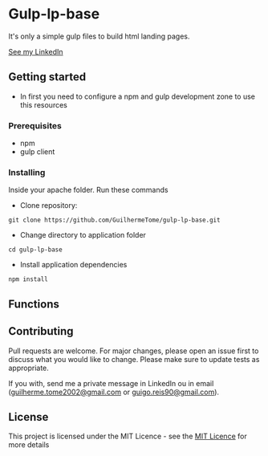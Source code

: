 # Gulp-lp-base

It's only a simple gulp files to build html landing pages.

[See my LinkedIn](https://www.linkedin.com/in/guilherme-tom%C3%A9-dos-reis-developer/)

## Getting started

* In first you need to configure a npm and gulp development zone to use this resources

### Prerequisites

* npm
* gulp client

### Installing

Inside your apache folder. Run these commands

* Clone repository:
```
git clone https://github.com/GuilhermeTome/gulp-lp-base.git
```
* Change directory to application folder
```
cd gulp-lp-base
```
* Install application dependencies
```
npm install
```

## Functions

## Contributing
Pull requests are welcome. For major changes, please open an issue first to discuss what you would like to change. Please make sure to update tests as appropriate.

If you with, send me a private message in LinkedIn ou in email (guilherme.tome2002@gmail.com or guigo.reis90@gmail.com).

## License

This project is licensed under the MIT Licence - see the [MIT Licence](https://choosealicense.com/licenses/mit/) for more details
